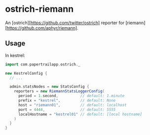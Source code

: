 # ostrich-riemann

An [ostrich][https://github.com/twitter/ostrich] reporter for [riemann][https://github.com/aphyr/riemann].

## Usage

In kestrel:

``` scala
import com.papertrailapp.ostrich._

new KestrelConfig {
  // ...

  admin.statsNodes = new StatsConfig {
    reporters = new RiemannStatsLoggerConfig(
      period = 1.second,          // default: 1.minute
      prefix = "kestrel",         // default: None
      host = "riemann01",         // default: localhost
      port = 4444,                // default: 5555
      localHostname = "kestrel01" // default: [local hostname]
    )
  }
}
```
